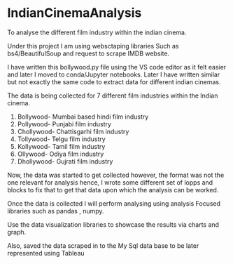 # IndianCinemaAnalysis
To analyse the different film industry within the indian cinema.

Under this project I am using websctaping libraries
Such as bs4/BeautifulSoup and request to scrape IMDB website.

I have written this bollywood.py file using the VS code editor as it felt easier and later I moved to conda/Jupyter notebooks.
Later I have written similar but not exactly the same code to extract data for different indian cinemas.

The data is being collected for 7 different film industries within the Indian cinema.
1. Bollywood-  Mumbai based hindi film industry
2. Pollywood- Punjabi  film industry
3. Chollywood- Chattisgarhi  film industry
4. Tollywood- Telgu  film industry
5. Kollywood- Tamil  film industry
6. Ollywood- Odiya  film industry
7. Dhollywood- Gujrati film industry

Now, the data was started to get collected however, the format was not the one relevant for analysis
hence, I wrote some different set of lopps and blocks to fix that to get that data upon which the analysis can be worked.

Once the data is collected I will perform analysing using analysis
Focused libraries such as pandas , numpy.

Use the data visualization libraries to showcase the results
via charts and graph.

Also, saved the data scraped in to the My Sql data base to be later represented using Tableau

